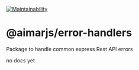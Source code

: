 [![Maintainability](https://api.codeclimate.com/v1/badges/214cb9db05e215675e09/maintainability)](https://codeclimate.com/github/aimarjs/error-handlers/maintainability)

# @aimarjs/error-handlers

Package to handle common express Rest API errors

no docs yet
